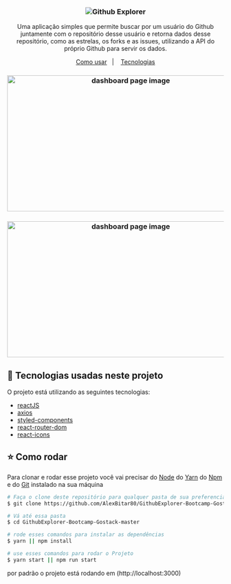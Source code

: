 <h3 align="center">
	<img src="https://user-images.githubusercontent.com/56983783/100523837-3f2f9000-3192-11eb-915a-48d47122357e.png" alt="Github Explorer"/>
</h3>
<p align="center">
  Uma aplicação simples que permite buscar por um usuário do Github juntamente com o repositório desse usuário e retorna dados desse repositório, como as estrelas, os forks e as issues, utilizando a API do próprio Github para servir os dados.
</p>

<p align="center">
  <a href="#star-como-rodar">Como usar</a>&nbsp;&nbsp;&nbsp;|&nbsp;&nbsp;&nbsp;
  <a href="#pushpin-tecnologias-usadas-neste-projeto">Tecnologias</a>
</p>

<h3 align="center">
  <img width="559" height="316" src="https://user-images.githubusercontent.com/56983783/100524615-70ab5a00-3198-11eb-9e8f-d8134d622095.png" alt="dashboard page image"/>
</h3>

<h3 align="center">
  <img width="559" height="316" src="https://user-images.githubusercontent.com/56983783/100524626-83259380-3198-11eb-92cf-74d79daef362.png" alt="dashboard page image"/>
</h3>

## :pushpin: Tecnologias usadas neste projeto

O projeto está utilizando as seguintes tecnologias:

-  [reactJS](https://pt-br.reactjs.org/)
-  [axios](https://www.npmjs.com/package/axios)
-  [styled-components](https://styled-components.com/)
-  [react-router-dom](https://reactrouter.com/web/guides/quick-start)
-  [react-icons](https://react-icons.github.io/react-icons/)

## :star: Como rodar

Para clonar e rodar esse projeto você vai precisar do [Node](https://nodejs.org/en/) do [Yarn](https://yarnpkg.com/) do [Npm](https://www.npmjs.com/get-npm) e do [Git](https://git-scm.com/) instalado na sua máquina

```bash
# Faça o clone deste repositório para qualquer pasta de sua preferencia
$ git clone https://github.com/AlexBitar80/GithubExplorer-Bootcamp-Gostack

# Vá até essa pasta
$ cd GithubExplorer-Bootcamp-Gostack-master

# rode esses comandos para instalar as dependências
$ yarn || npm install

# use esses comandos para rodar o Projeto
$ yarn start || npm run start

```

por padrão o projeto está rodando em (http://localhost:3000)

